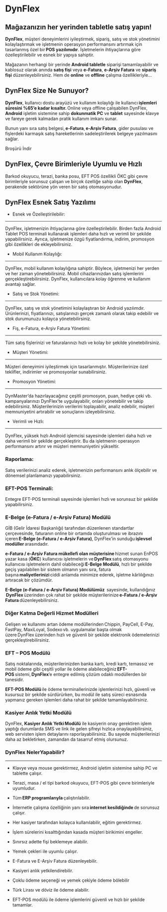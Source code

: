 DynFlex
=======

Mağazanızın her yerinden tabletle satış yapın!
----------------------------------------------

**DynFlex**, müşteri deneyimlerini iyileştirmek, sipariş, satış ve stok yönetimini kolaylaştırmak ve işletmenin operasyon performansını artırmak için tasarlanmış özel bir **POS yazılımıdır**. İşletmelerin ihtiyaçlarına göre özelleştirilebilir ve esnek bir yapıya sahiptir.

Mağazanın herhangi bir yerinde **Android tabletle** siparişi tamamlayabilir ve kablosuz olarak anında **satış fişi** veya **e-Fatura**, **e-Arşiv Fatura** ve **sipariş fişi** düzenleyebilirsiniz. Hem de **online** ve **offline** çalışma özellikleriyle…

DynFlex Size Ne Sunuyor?
------------------------

**DynFlex**, kullanıcı dostu arayüzü ve kullanım kolaylığı ile kullanıcı **işlemleri süresini %65’e kadar kısaltır.** Online veya offline çalışabilen DynFlex, **Android** işletim sistemine sahip **dokunmatik PC** ve **tablet** sayesinde klavye ve fareye gerek kalmadan pratik kullanım imkanı sunar.

Bunun yanı sıra satış belgesi, **e-Fatura**, **e-Arşiv Fatura**, gider pusulası ve fişlerdeki karmaşık satış hareketlerinin sadeleştirilerek belgeye yazılmasını sağlar.

Broşürü İndir

DynFlex, Çevre Birimleriyle Uyumlu ve Hızlı 
--------------------------------------------

Barkod okuyucu, terazi, banka posu, EFT POS özellikli ÖKC gibi çevre birimleriyle sorunsuz çalışan ve birçok özelliğe sahip olan **DynFlex**, perakende sektörüne yön veren bir satış otomasyonudur.

DynFlex Esnek Satış Yazılımı
----------------------------

*   Esnek ve Özelleştirilebilir:
----------------------------

DynFlex, işletmenizin ihtiyaçlarına göre özelleştirilebilir. Birden fazla Android Tablet POS terminali kullanarak işlemleri daha hızlı ve verimli bir şekilde yapabilirsiniz. Ayrıca, işletmenize özgü fiyatlandırma, indirim, promosyon gibi özellikleri de ekleyebilirsiniz.

*   Mobil Kullanım Kolaylığı:
-------------------------

DynFlex, mobil kullanım kolaylığına sahiptir. Böylece, işletmenizi her yerden ve her zaman yönetebilirsiniz. Mobil cihazlarınızdan satış işlemlerini gerçekleştirebilirsiniz. DynFlex, kullanıcılara kolay öğrenme ve kullanım avantajı sağlar.

*   Satış ve Stok Yönetimi:
-----------------------

DynFlex, satış ve stok yönetimini kolaylaştıran bir Android yazılımdır. Ürünlerinizi, fiyatlarınızı, satışlarınızı gerçek zamanlı olarak takip edebilir ve stok durumunuzu kolayca yönetebilirsiniz.

*   Fiş, e-Fatura, e-Arşiv Fatura Yönetimi:
---------------------------------------

Tüm satış fişlerinizi ve faturalarınızı hızlı ve kolay bir şekilde yönetebilirsiniz.

*   Müşteri Yönetimi:
-----------------

Müşteri deneyimini iyileştirmek için tasarlanmıştır. Müşterilerinize özel teklifler, indirimler ve promosyonlar sunabilirsiniz.

*   Promosyon Yönetimi:
-------------------

DynMaster’da hazırlayacağınız çeşitli promosyon, puan, hediye çeki vb. kampanyalarınızı DynFlex’te uygulayabilir, onları yönetebilir ve takip edebilirsiniz. Müşterilerinizin verilerini toplayabilir, analiz edebilir, müşteri memnuniyetini artırabilir ve sonuçlarını izleyebilirsiniz.

*   Verimli ve Hızlı:
-----------------

DynFlex, yüksek hızlı Android işlemcisi sayesinde işlemleri daha hızlı ve daha verimli bir şekilde gerçekleştirir. Bu da işletmenin operasyon performansını artırır ve müşteri memnuniyetini yükseltir.

### Raporlama:

Satış verilerinizi analiz ederek, işletmenizin performansını anlık ölçebilir ve dönemsel planlamanızı yapabilirsiniz.

### EFT-POS Terminali:

Entegre EFT-POS terminali sayesinde işlemleri hızlı ve sorunsuz bir şekilde yapabilirsiniz.

### E-Belge (e-Fatura / e-Arşiv Fatura) Modülü

GİB (Gelir İdaresi Başkanlığı) tarafından düzenlenen standartlar çerçevesinde, faturanın online bir ortamda oluşturulması ve ibrazını içeren **E-Belge (e-Fatura / e-Arşiv Fatura)**, DynFlex’in sunduğu **işlevsel modüller** arasındadır.

**e-Fatura / e-Arşiv Fatura mükellefi olan müşterisine** hizmet sunan EnPOS yazar kasa (**ÖKC**) kullanıcısı işletmelerin ve **DynFlex** satış otomasyonu kullanıcısı işletmelerin dahil olabileceği **E-Belge Modülü**, hızlı bir şekilde geçiş yapılabilen bir sistem olmanın yanı sıra, fatura başına **maliyetlerinizi** ciddi anlamda minimize ederek, işletme kârlılığınızı artıracak bir çözümdür.

**E-Belge (e-Fatura / e-Arşiv Fatura) Modülümüz**  sayesinde, kullandığınız  **DynFlex** üzerinden çok rahat bir şekilde müşterilerinize **e-Fatura / e-Arşiv Fatura** düzenleyebilirsiniz.

### Diğer Katma Değerli Hizmet Modülleri

Gelişen ve kullanımı artan ödeme modüllerinden Chippin, PayCell, E-Pay, FastPay, MaxiLoyal, Sodexo vb. uygulamalar başta olmak üzere DynFlex üzerinden hızlı ve güvenli bir şekilde elektronik ödemelerinizi gerçekleştirebilirsiniz.

### EFT – POS Modülü

Satış noktalarında, müşterilerinizden banka kartı, kredi kartı, temassız ve mobil ödeme gibi çeşitli yollar ile ödeme alabileceğiniz **EFT-POS** sistemi, **DynFlex**’e entegre edilmiş çözüm odaklı modüllerden bir tanesidir.

**EFT-POS Modülü** ile ödeme terminallerinizde işlemlerinizi hızlı, güvenli ve kusursuz bir şekilde sürdürürken, bu modül ile satış süreci esnasında yapmanız gereken işlemleri daha rahat bir şekilde tamamlayabilirsiniz.

### Kasiyer Anlık Yetki Modülü

DynFlex, **Kasiyer Anlık Yetki** **Modülü** ile kasiyerin onay gerektiren işlem yaptığı durumlarda SMS ve link ile gelen şifreyi hızlıca onaylayabilirsiniz, web servisten işlem detaylarını raporlayabilirsiniz. Bu sayede müşterilerinizi daha az bekletirken, zamandan da tasarruf etmiş olursunuz.

### DynFlex NelerYapabilir?
-----------------------

*   Klavye veya mouse gerektirmez, Android işletim sistemine sahip PC ve tablette çalışır. 
*   Terazi, masa / el tipi barkod okuyucu, EFT-POS gibi çevre birimleriyle uyumludur. 
*   Tüm **ERP programlarıyla** çalıştırılabilir. 

*   İnternetle çalışma özelliğinin yanı sıra **internet kesildiğinde** de sorunsuz çalışır. 
*   Her kasiyer tarafından kolayca kullanılabilir, eğitim gerektirmez. 
*   İşlem sürelerini kısalttığından kasada müşteri birikimini engeller. 
*   Sınırsız adette fişi beklemeye alabilir. 
*   Yemek çekleri ile uyumlu çalışır. 

*   E-Fatura ve E-Arşiv Fatura düzenleyebilir. 
*   Kasiyeri anlık yetkilendirebilir. 
*   Çoklu ödeme seçeneği ve yemek çekiyle ödeme bölebilir 
*   Türk Lirası ve döviz ile ödeme alabilir. 
*   EFT-POS modülü ile ödeme işlemlerini güvenli ve hızlı bir şekilde tamamlar. 
